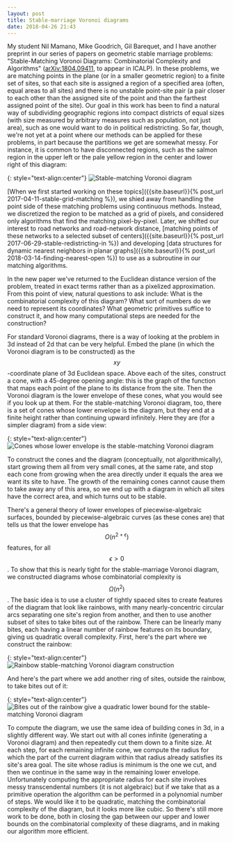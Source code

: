 ```yaml
---
layout: post
title: Stable-marriage Voronoi diagrams
date: 2018-04-26 21:43
---
```

My student Nil Mamano, Mike Goodrich, Gil Barequet, and I have another preprint in our series of papers on geometric stable marriage problems: "Stable-Matching Voronoi Diagrams: Combinatorial Complexity and Algorithms" ([arXiv:1804.09411](https://arxiv.org/abs/1804.09411), to appear in ICALP). In these problems, we are matching points in the plane (or in a smaller geometric region) to a finite set of sites, so that each site is assigned a region of a specified area (often, equal areas to all sites) and there is no unstable point-site pair (a pair closer to each other than the assigned site of the point and than the farthest assigned point of the site). Our goal in this work has been to find a natural way of subdividing geographic regions into compact districts of equal sizes (with size measured by arbitrary measures such as population, not just area), such as one would want to do in political redistricting. So far, though, we're not yet at a point where our methods can be applied for these problems, in part because the partitions we get are somewhat messy. For instance, it is common to have disconnected regions, such as the salmon region in the upper left or the pale yellow region in the center and lower right of this diagram:

{: style="text-align:center"}
![Stable-matching Voronoi diagram]({{site.baseurl}}/assets/2018/SMVD-example.png)

[When we first started working on these topics]({{site.baseurl}}{% post_url 2017-04-11-stable-grid-matching %}), we shied away from handling the point side of these matching problems using continuous methods. Instead, we discretized the region to be matched as a grid of pixels, and considered only algorithms that find the matching pixel-by-pixel. Later, we shifted our interest to road networks and road-network distance, [matching points of these networks to a selected subset of centers]({{site.baseurl}}{% post_url 2017-06-29-stable-redistricting-in %}) and developing [data structures for dynamic nearest neighbors in planar graphs]({{site.baseurl}}{% post_url 2018-03-14-finding-nearest-open %}) to use as a subroutine in our matching algorithms.

In the new paper we've returned to the Euclidean distance version of the problem, treated in exact terms rather than as a pixelized approximation. From this point of view, natural questions to ask include: What is the combinatorial complexity of this diagram? What sort of numbers do we need to represent its coordinates? What geometric primitives suffice to construct it, and how many computational steps are needed for the construction?

For standard Voronoi diagrams, there is a way of looking at the problem in 3d instead of 2d that can be very helpful. Embed the plane (in which the Voronoi diagram is to be constructed) as the $$xy$$-coordinate plane of 3d Euclidean space. Above each of the sites, construct a cone, with a 45-degree opening angle: this is the graph of the function that maps each point of the plane to its distance from the site. Then the Voronoi diagram is the lower envelope of these cones, what you would see if you look up at them. For the stable-matching Voronoi diagram, too, there is a set of cones whose lower envelope is the diagram, but they end at a finite height rather than continuing upward infinitely. Here they are (for a simpler diagram) from a side view:

{: style="text-align:center"}
![Cones whose lower envelope is the stable-matching Voronoi diagram]({{site.baseurl}}/assets/2018/SMVD-cones.png)

To construct the cones and the diagram (conceptually, not algorithmically), start growing them all from very small cones, at the same rate, and stop each cone from growing when the area directly under it equals the area we want its site to have. The growth of the remaining cones cannot cause them to take away any of this area, so we end up with a diagram in which all sites have the correct area, and which turns out to be stable.

There's a general theory of lower envelopes of piecewise-algebraic surfaces, bounded by piecewise-algebraic curves (as these cones are) that tells us that the lower envelope has $$O(n^{2+\epsilon})$$ features, for all $$\epsilon>0$$. To show that this is nearly tight for the stable-marriage Voronoi diagram, we constructed diagrams whose combinatorial complexity is $$\Omega(n^2)$$. The basic idea is to use a cluster of tightly spaced sites to create features of the diagram that look like rainbows, with many nearly-concentric circular arcs separating one site's region from another, and then to use another subset of sites to take bites out of the rainbow. There can be linearly many bites, each having a linear number of rainbow features on its boundary, giving us quadratic overall complexity. First, here's the part where we construct the rainbow:

{: style="text-align:center"}
![Rainbow stable-matching Voronoi diagram construction]({{site.baseurl}}/assets/2018/SMVD-rainbow.png)

And here's the part where we add another ring of sites, outside the rainbow, to take bites out of it:

{: style="text-align:center"}
![Bites out of the rainbow give a quadratic lower bound for the stable-matching Voronoi diagram]({{site.baseurl}}/assets/2018/SMVD-bites.png)

To compute the diagram, we use the same idea of building cones in 3d, in a slightly different way. We start out with all cones infinite (generating a Voronoi diagram) and then repeatedly cut them down to a finite size. At each step, for each remaining infinite cone, we compute the radius for which the part of the current diagram within that radius already satisfies its site's area goal. The site whose radius is minimum is the one we cut, and then we continue in the same way in the remaining lower envelope. Unfortunately computing the appropriate radius for each site involves messy transcendental numbers (it is not algebraic) but if we take that as a primitive operation the algorithm can be performed in a polynomial number of steps. We would like it to be quadratic, matching the combinatorial complexity of the diagram, but it looks more like cubic. So there's still more work to be done, both in closing the gap between our upper and lower bounds on the combinatorial complexity of these diagrams, and in making our algorithm more efficient.